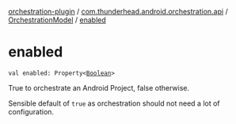 [orchestration-plugin](../../index.md) / [com.thunderhead.android.orchestration.api](../index.md) / [OrchestrationModel](index.md) / [enabled](./enabled.md)

# enabled

`val enabled: Property<`[`Boolean`](https://kotlinlang.org/api/latest/jvm/stdlib/kotlin/-boolean/index.html)`>`

True to orchestrate an Android Project, false otherwise.

Sensible default of `true` as orchestration should not need a lot of configuration.

